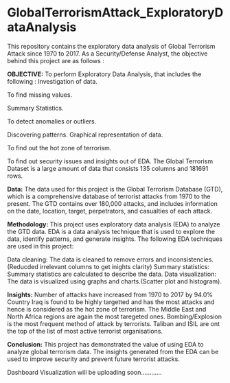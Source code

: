 # GlobalTerrorismAttack_ExploratoryDataAnalysis
This repository contains the exploratory data analysis of Global Terrorism Attack since 1970 to 2017. 
As a Security/Defense Analyst, the objective behind this project are as follows :

**OBJECTIVE:** To perform Exploratory Data Analysis, that includes the following :
Investigation of data.

To find missing values.

Summary Statistics.

To detect anomalies or outliers.

Discovering patterns.
Graphical representation of data.

To find out the hot zone of terrorism.

To find out security issues and insights out of EDA.
The Global Terrorism Dataset is a large amount of data that consists 135 columns and 181691 rows.

**Data:**
The data used for this project is the Global Terrorism Database (GTD), which is a comprehensive database of terrorist attacks from 1970 to the present. The GTD contains over 180,000 attacks, and includes information on the date, location, target, perpetrators, and casualties of each attack.

**Methodology:**
This project uses exploratory data analysis (EDA) to analyze the GTD data. EDA is a data analysis technique that is used to explore the data, identify patterns, and generate insights. The following EDA techniques are used in this project:

Data cleaning: The data is cleaned to remove errors and inconsistencies.(Reducded irrelevant columns to get inights clarity)
Summary statistics: Summary statistics are calculated to describe the data.
Data visualization: The data is visualized using graphs and charts.(Scatter plot and histogram).

**Insights:**
Number of attacks have increased from 1970 to 2017 by 94.0%
Country Iraq is found to be highly targetted and has the most attacks and hence is considered as the hot zone of terrorism.
The Middle East and North Africa regions are again the most taregeted ones.
Bombing/Explosion is the most frequent method of attack by terrorists.
Taliban and ISIL are ont the top of the list of most active terrorist organisations.

**Conclusion:**
This project has demonstrated the value of using EDA to analyze global terrorism data. The insights generated from the EDA can be used to improve security and prevent future terrorist attacks.


Dashboard Visualization will be uploading soon............
